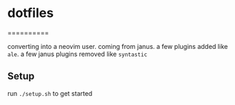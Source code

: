 # dotfiles
==========

converting into a neovim user.
coming from janus.
a few plugins added like `ale`.
a few janus plugins removed like `syntastic`

## Setup
run `./setup.sh` to get started
